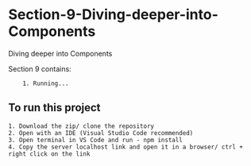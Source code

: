 # Section-9-Diving-deeper-into-Components
Diving deeper into Components

Section 9 contains:

        1. Running...
        

<h2>To run this project</h2>

    1. Download the zip/ clone the repository
    2. Open with an IDE (Visual Studio Code recommended)
    3. Open terminal in VS Code and run - npm install
    4. Copy the server localhost link and open it in a browser/ ctrl + right click on the link
